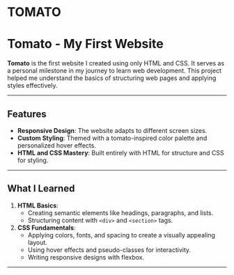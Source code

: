 # TOMATO
# Tomato - My First Website

**Tomato** is the first website I created using only HTML and CSS. It serves as a personal milestone in my journey to learn web development. This project helped me understand the basics of structuring web pages and applying styles effectively.

---

## Features
- **Responsive Design**: The website adapts to different screen sizes.
- **Custom Styling**: Themed with a tomato-inspired color palette and personalized hover effects.
- **HTML and CSS Mastery**: Built entirely with HTML for structure and CSS for styling.

---

## What I Learned
1. **HTML Basics**:
   - Creating semantic elements like headings, paragraphs, and lists.
   - Structuring content with `<div>` and `<section>` tags.
2. **CSS Fundamentals**:
   - Applying colors, fonts, and spacing to create a visually appealing layout.
   - Using hover effects and pseudo-classes for interactivity.
   - Writing responsive designs with flexbox.

---
